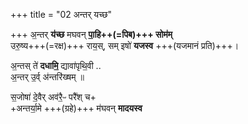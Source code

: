 +++
title = "02 अन्तर् यच्छ"

+++
अ॒न्तर् **य॑च्छ**  मघवन् **पा॒हि++(=पिब)+++ सोम॑म्**   
उरु॒ष्य+++(=रक्ष)+++ राय॒स्, सम् इषो॑ **यजस्व** +++(यजमानं प्रति)+++।  

अ॒न्तस् ते॑ **दधामि॒** द्यावा॑पृथि॒वी ..   
अ॒न्तर् उ॒र्व् अ॑न्तरि॑ख्षम् ॥   

स॒जोषा॑ दे॒वैर् अव॑रै॒ᳶ परै᳚श् च+   
+अन्तर्या॒मे +++(ग्रहे)+++ म॑घवन् **मादयस्व**